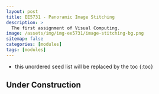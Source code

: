 ```yaml
---
layout: post
title: EE5731 - Panoramic Image Stitching
description: >
  The first assignment of Visual Computing.
image: /assets/img/img-ee5731/image-stitching-bg.png
sitemap: false
categories: [modules]
tags: [modules]
---
```


* this unordered seed list will be replaced by the toc
{:toc}

## Under Construction